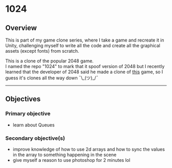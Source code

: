 # 1024

## Overview

This is part of my game clone series, where I take a game and recreate it in Unity, challenging myself to write all the code and create all the graphical assets (except fonts) from scratch.

This is a clone of the popular 2048 game.  
I named the repo "1024" to mark that it spoof version of 2048 but I recently learned that the developer of 2048 said he made a clone of [this](https://play.google.com/store/apps/details?id=com.Misho.game1024) game, so I guess it's clones all the way down ¯\\\_(ツ)_/¯

---
## Objectives

### Primary objective
* learn about Queues

### Secondary objective(s)
* improve knowledge of how to use 2d arrays and how to sync the values in the array to something happening in the scene
* give myself a reason to use photoshop for 2 minutes lol

